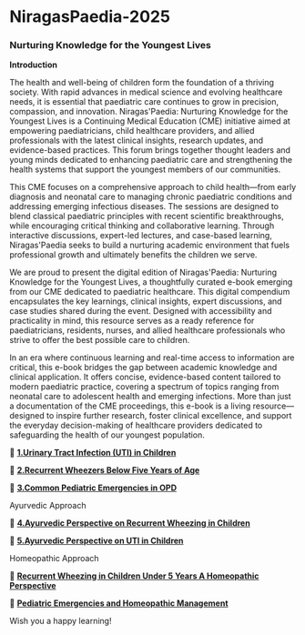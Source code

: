 # NiragasPaedia-2025
### Nurturing Knowledge for the Youngest Lives

**Introduction**

The health and well-being of children form the foundation of a thriving society. With rapid advances in medical science and evolving healthcare needs, it is essential that paediatric care continues to grow in precision, compassion, and innovation. Niragas'Paedia: Nurturing Knowledge for the Youngest Lives is a Continuing Medical Education (CME) initiative aimed at empowering paediatricians, child healthcare providers, and allied professionals with the latest clinical insights, research updates, and evidence-based practices. This forum brings together thought leaders and young minds dedicated to enhancing paediatric care and strengthening the health systems that support the youngest members of our communities.

This CME focuses on a comprehensive approach to child health—from early diagnosis and neonatal care to managing chronic paediatric conditions and addressing emerging infectious diseases. The sessions are designed to blend classical paediatric principles with recent scientific breakthroughs, while encouraging critical thinking and collaborative learning. Through interactive discussions, expert-led lectures, and case-based learning, Niragas'Paedia seeks to build a nurturing academic environment that fuels professional growth and ultimately benefits the children we serve.

We are proud to present the digital edition of Niragas'Paedia: Nurturing Knowledge for the Youngest Lives, a thoughtfully curated e-book emerging from our CME dedicated to paediatric healthcare. This digital compendium encapsulates the key learnings, clinical insights, expert discussions, and case studies shared during the event. Designed with accessibility and practicality in mind, this resource serves as a ready reference for paediatricians, residents, nurses, and allied healthcare professionals who strive to offer the best possible care to children.

In an era where continuous learning and real-time access to information are critical, this e-book bridges the gap between academic knowledge and clinical application. It offers concise, evidence-based content tailored to modern paediatric practice, covering a spectrum of topics ranging from neonatal care to adolescent health and emerging infections. More than just a documentation of the CME proceedings, this e-book is a living resource—designed to inspire further research, foster clinical excellence, and support the everyday decision-making of healthcare providers dedicated to safeguarding the health of our youngest population.

📂  **[1.Urinary Tract Infection (UTI) in Children](https://github.com/knkworkingcommittee/NiragasPaedia-2025/blob/main/1.%20Urinary%20Tract%20Infection.pdf)**

📂  **[2.Recurrent Wheezers Below Five Years of Age](https://github.com/knkworkingcommittee/NiragasPaedia-2025/blob/main/2.%20Recurrent%20Wheezers%20.pdf)**

📂  **[3.Common Pediatric Emergencies in OPD](https://github.com/knkworkingcommittee/NiragasPaedia-2025/blob/main/3.%20Common%20Pediatric%20Emergencies%20in%20OPD.pdf)**

Ayurvedic Approach

📂  **[4.Ayurvedic Perspective on Recurrent Wheezing in Children](https://github.com/knkworkingcommittee/NiragasPaedia-2025/blob/main/4.Ayurvedic%20Perspective%20on%20Recurrent%20Wheezing%20in%20Children.pdf)**

📂  **[5.Ayurvedic Perspective on UTI in Children](https://github.com/knkworkingcommittee/NiragasPaedia-2025/blob/main/5.%20Ayurvedic%20Perspective%20on%20UTI%20in%20Children.pdf)**

Homeopathic Approach

📂  **[Recurrent Wheezing in Children Under 5 Years A Homeopathic Perspective](https://github.com/knkworkingcommittee/NiragasPaedia-2025/blob/main/Recurrent%20Wheezing%20in%20Children%20Under%205%20Years%20A%20Homeopathic%20Perspective.pdf)**


📂  **[Pediatric Emergencies and Homeopathic Management](https://github.com/knkworkingcommittee/NiragasPaedia-2025/blob/main/Pediatric%20Emergencies%20and%20Homeopathic%20Management.pdf)**


Wish you a happy learning!

